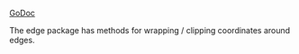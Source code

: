 [GoDoc](https://pkg.go.dev/github.com/emer/emergent/edge)

The edge package has methods for wrapping / clipping coordinates around edges.


